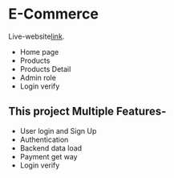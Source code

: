 
# E-Commerce
Live-website[link](https://bdfashonova.firebaseapp.com/).

- Home page
- Products
- Products Detail
- Admin role
- Login verify

## This project Multiple Features-

- User login and Sign Up 
- Authentication
- Backend data load
- Payment get way
- Login verify